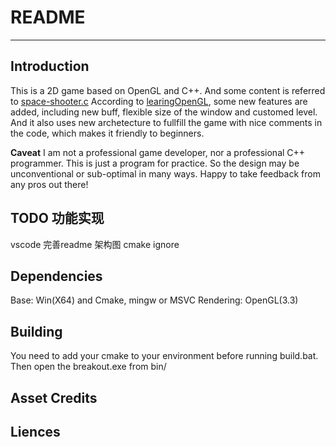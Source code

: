 # README

---

## Introduction

This is a 2D game based on OpenGL and C++. And some content is referred to [space-shooter.c](https://github.com/tsherif/space-shooter.c)
According to [learingOpenGL](https://learnopengl-cn.github.io/06%20In%20Practice/2D-Game/01%20Breakout/), some new features are added, including new buff, flexible size of the window and customed level.
And it also uses new archetecture to fullfill the game with nice comments in the code, which makes it friendly to beginners.

__Caveat__
I am not a professional game developer, nor a professional C++ programmer. This is just a program for practice. So the design may be unconventional or sub-optimal in many ways. Happy to take feedback from any pros out there!

## TODO 功能实现

vscode 完善readme 架构图 cmake ignore

## Dependencies

Base:  Win(X64) and Cmake, mingw or MSVC
Rendering: OpenGL(3.3)

## Building

You need to add your cmake to your environment before running build.bat. Then open the breakout.exe from bin/

## Asset Credits

## Liences
